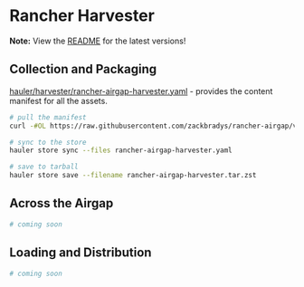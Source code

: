 # Rancher Harvester

**Note:** View the [README](https://github.com/zackbradys/rancher-airgap/blob/main/README.md) for the latest versions!

## Collection and Packaging

[hauler/harvester/rancher-airgap-harvester.yaml](https://github.com/zackbradys/rancher-airgap/blob/v2.0.0/hauler/harvester/rancher-airgap-harvester.yaml) - provides the content manifest for all the assets.

```bash
# pull the manifest
curl -#OL https://raw.githubusercontent.com/zackbradys/rancher-airgap/v2.0.0/hauler/harvester/rancher-airgap-harvester.yaml

# sync to the store
hauler store sync --files rancher-airgap-harvester.yaml

# save to tarball
hauler store save --filename rancher-airgap-harvester.tar.zst
```

## Across the Airgap

```bash
# coming soon
```

## Loading and Distribution

```bash
# coming soon
```